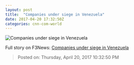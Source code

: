 ```yaml
---
layout: post
title:  "Companies under siege in Venezuela"
date: 2017-04-20 17:32:50Z
categories: cnn-com-world
---
```


![Companies under siege in Venezuela](http://i2.cdn.turner.com/money/dam/assets/150220071056-venezuela-economy-inflation-780x439.jpg)




Full story on F3News: [Companies under siege in Venezuela](http://www.f3nws.com/n/vWvqcH)

> Posted on: Thursday, April 20, 2017 10:32:50 PM
